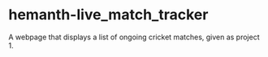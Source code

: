 # hemanth-live_match_tracker
A webpage that displays a list of ongoing cricket matches, given as project 1.

